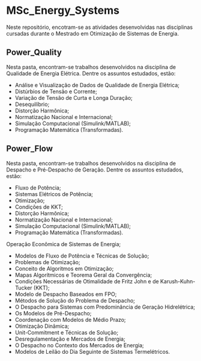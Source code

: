 # MSc_Energy_Systems

Neste repositório, encotram-se as atividades desenvolvidas nas disciplinas cursadas durante o Mestrado em Otimização de Sistemas de Energia.

## Power_Quality
Nesta pasta, encontram-se trabalhos desenvolvidos na disciplina de Qualidade de Energia Elétrica. Dentre os assuntos estudados, estão: 

- Análise e Visualização de Dados de Qualidade de Energia Elétrica;
- Distúrbios de Tensão e Corrente;
- Variação de Tensão de Curta e Longa Duração;
- Desequilíbrio;
- Distorção Harmônica;
- Normatização Nacional e Internacional;
- Simulação Computacional (Simulink/MATLAB);
- Programação Matemática (Transformadas).


## Power_Flow
Nesta pasta, encontram-se trabalhos desenvolvidos na disciplina de Despacho e Pré-Despacho de Geração. Dentre os assuntos estudados, estão: 

- Fluxo de Potência;
- Sistemas Elétricos de Potência;
- Otimização;
- Condições de KKT;
- Distorção Harmônica;
- Normatização Nacional e Internacional;
- Simulação Computacional (Simulink/MATLAB);
- Programação Matemática (Transformadas).

Operação Econômica de Sistemas de Energia;
- Modelos de Fluxo de Potência e Técnicas de Solução; 
- Problemas de Otimização; 
- Conceito de Algoritmos em Otimização; 
- Mapas Algorítmicos e Teorema Geral da Convergência; 
- Condições Necessárias de Otimalidade de Fritz John e de Karush-Kuhn-Tucker (KKT); 
- Modelo de Despacho Baseados em FPO;
- Métodos de Solução do Problema de Despacho;
- O Despacho para Sistemas com Predominância de Geração Hidrelétrica;
- Os Modelos de Pré-Despacho;
- Coordenação com Modelos de Médio Prazo;
- Otimização Dinâmica; 
- Unit-Commitment e Técnicas de Solução;
- Desregulamentação e Mercados de Energia;
- O Despacho no Contexto dos Mercados de Energia;
- Modelos de Leilão do Dia Seguinte de Sistemas Termelétricos.
